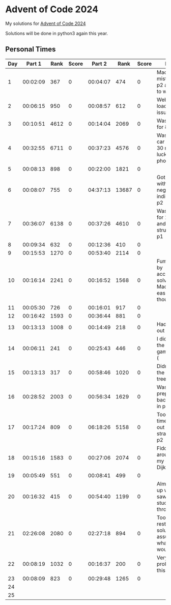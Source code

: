 # Advent of Code 2024

My solutions for [Advent of Code 2024](https://adventofcode.com/2024)

Solutions will be done in python3 again this year.

## Personal Times

| Day | Part 1   | Rank  | Score | Part 2   | Rank  | Score | Notes
| --- | -------- | ----- | ----- | -------- | ----- | ----- | ----
| 1   | 00:02:09 | 367   | 0     | 00:04:07 | 474   | 0     | Made a silly mistake on p2 and had to wait...
| 2   | 00:06:15 | 950   | 0     | 00:08:57 | 612   | 0     | Website loading issues...
| 3   | 00:10:51 | 4612  | 0     | 00:14:04 | 2069  | 0     | Was busy for 8 min
| 4   | 00:32:55 | 6711  | 0     | 00:37:23 | 4576  | 0     | Was in the car again for 30 min. No luck with my phone...
| 5   | 00:08:13 | 898   | 0     | 00:22:00 | 1821  | 0     | 
| 6   | 00:08:07 | 755   | 0     | 04:37:13 | 13687 | 0     | Got stuck with negative indices on p2
| 7   | 00:36:07 | 6138  | 0     | 00:37:26 | 4610  | 0     | Was busy for 15 min, and struggled on p1
| 8   | 00:09:34 | 632   | 0     | 00:12:36 | 410   | 0     | 
| 9   | 00:15:53 | 1270  | 0     | 00:53:40 | 2114  | 0     | 
| 10  | 00:16:14 | 2241  | 0     | 00:16:52 | 1568  | 0     | Fumbled p1 by accidentally solving p2. Made p2 easier though
| 11  | 00:05:30 | 726   | 0     | 00:16:01 | 917   | 0     | 
| 12  | 00:16:42 | 1593  | 0     | 00:36:44 | 881   | 0     | 
| 13  | 00:13:13 | 1008  | 0     | 00:14:49 | 218   | 0     | Had to break out sympy
| 14  | 00:06:11 | 241   | 0     | 00:25:43 | 446   | 0     | I didn't enjoy the guessing game of p2 :(
| 15  | 00:13:13 | 317   | 0     | 00:58:46 | 1020  | 0     | Didn't enjoy the hidden tree for p2...
| 16  | 00:28:52 | 2003  | 0     | 00:56:34 | 1629  | 0     | Wasn't prepared for backtracking in p2
| 17  | 00:17:24 | 809   | 0     | 06:18:26 | 5158  | 0     | Took a long time to work out the strategy for p2
| 18  | 00:15:16 | 1583  | 0     | 00:27:06 | 2074  | 0     | Fiddled around with my existing Dijkstra's...
| 19  | 00:05:49 | 551   | 0     | 00:08:41 | 499   | 0     | 
| 20  | 00:16:32 | 415   | 0     | 00:54:40 | 1199  | 0     | Almost gave up when I saw p2, but stuck it through
| 21  | 02:26:08 | 2080  | 0     | 02:27:18 | 894   | 0     | Too slow, so restarted solution assuming what p2 would be
| 22  | 00:08:19 | 1032  | 0     | 00:16:37 | 200   | 0     | Very easy problem for this late
| 23  | 00:08:09 | 823   | 0     | 00:29:48 | 1265  | 0     | 
| 24  |          |       |       |          |       |       | 
| 25  |          |       |       |          |       |       | 
